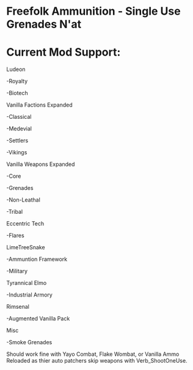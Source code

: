 # Freefolk Ammunition - Single Use Grenades N'at


# Current Mod Support:

Ludeon

-Royalty

-Biotech

Vanilla Factions Expanded

-Classical

-Medevial

-Settlers

-Vikings

Vanilla Weapons Expanded

-Core

-Grenades

-Non-Leathal

-Tribal

Eccentric Tech

-Flares

LimeTreeSnake

-Ammuntion Framework

-Military

Tyrannical Elmo

-Industrial Armory

Rimsenal

-Augmented Vanilla Pack

Misc

-Smoke Grenades

Should work fine with Yayo Combat, Flake Wombat, or Vanilla Ammo Reloaded as thier auto patchers skip weapons with Verb_ShootOneUse.
